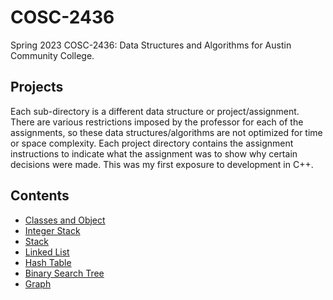 # COSC-2436
Spring 2023 COSC-2436: Data Structures and Algorithms for Austin Community College.

## Projects
Each sub-directory is a different data structure or project/assignment. There are various restrictions imposed by the professor for each of the assignments, so these data structures/algorithms are not optimized for time or space complexity. Each project directory contains the assignment instructions to indicate what the assignment was to show why certain decisions were made. This was my first exposure to development in C++.

## Contents
- [Classes and Object](./classesAndObjects/)
- [Integer Stack](./intStack/)
- [Stack](./stack/)
- [Linked List](./linkedList)
- [Hash Table](./hashTable)
- [Binary Search Tree](./binarySearchTree)
- [Graph](./graph)
